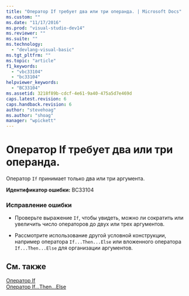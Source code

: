 ```yaml
---
title: "Оператор If требует два или три операнда. | Microsoft Docs"
ms.custom: ""
ms.date: "11/17/2016"
ms.prod: "visual-studio-dev14"
ms.reviewer: ""
ms.suite: ""
ms.technology: 
  - "devlang-visual-basic"
ms.tgt_pltfrm: ""
ms.topic: "article"
f1_keywords: 
  - "vbc33104"
  - "bc33104"
helpviewer_keywords: 
  - "BC33104"
ms.assetid: 3218f89b-cdcf-4e61-9a40-475a5d7e469d
caps.latest.revision: 6
caps.handback.revision: 6
author: "stevehoag"
ms.author: "shoag"
manager: "wpickett"
---
```

# Оператор If требует два или три операнда.
Оператор `If` принимает только два или три аргумента.  
  
 **Идентификатор ошибки:** BC33104  
  
### Исправление ошибки  
  
-   Проверьте выражение `If`, чтобы увидеть, можно ли сократить или увеличить число операторов до двух или трех аргументов.  
  
-   Рассмотрите использование другой условной конструкции, например оператора `If...Then...Else` или вложенного оператора `If...Then...Else` для организации аргументов.  
  
## См. также  
 [Оператор If](../Topic/If%20Operator%20\(Visual%20Basic\).md)   
 [Оператор If...Then...Else](../Topic/If...Then...Else%20Statement%20\(Visual%20Basic\).md)